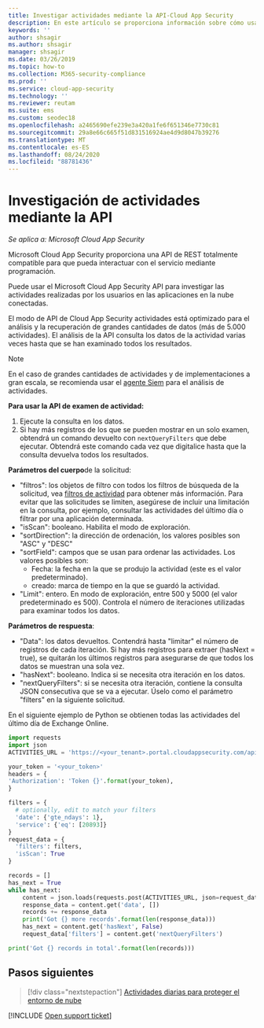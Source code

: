 ```yaml
---
title: Investigar actividades mediante la API-Cloud App Security
description: En este artículo se proporciona información sobre cómo usar la API de para investigar la actividad del usuario en Cloud App Security.
keywords: ''
author: shsagir
ms.author: shsagir
manager: shsagir
ms.date: 03/26/2019
ms.topic: how-to
ms.collection: M365-security-compliance
ms.prod: ''
ms.service: cloud-app-security
ms.technology: ''
ms.reviewer: reutam
ms.suite: ems
ms.custom: seodec18
ms.openlocfilehash: a2465690efe239e3a420a1fe6f651346e7730c81
ms.sourcegitcommit: 29a8e66c665f51d831516924ae4d9d8047b39276
ms.translationtype: MT
ms.contentlocale: es-ES
ms.lasthandoff: 08/24/2020
ms.locfileid: "88781436"
---
```

# <a name="investigate-activities-using-the-api"></a>Investigación de actividades mediante la API

*Se aplica a: Microsoft Cloud App Security*

Microsoft Cloud App Security proporciona una API de REST totalmente compatible para que pueda interactuar con el servicio mediante programación.

Puede usar el Microsoft Cloud App Security API para investigar las actividades realizadas por los usuarios en las aplicaciones en la nube conectadas.

El modo de API de Cloud App Security actividades está optimizado para el análisis y la recuperación de grandes cantidades de datos (más de 5.000 actividades). El análisis de la API consulta los datos de la actividad varias veces hasta que se han examinado todos los resultados.

> [!NOTE]
> En el caso de grandes cantidades de actividades y de implementaciones a gran escala, se recomienda usar el [agente Siem](siem.md) para el análisis de actividades.

**Para usar la API de examen de actividad:**

1. Ejecute la consulta en los datos.
1. Si hay más registros de los que se pueden mostrar en un solo examen, obtendrá un comando devuelto con `nextQueryFilters` que debe ejecutar. Obtendrá este comando cada vez que digitalice hasta que la consulta devuelva todos los resultados.

**Parámetros del cuerpo**de la solicitud:

- "filtros": los objetos de filtro con todos los filtros de búsqueda de la solicitud, vea [filtros de actividad](activity-filters.md) para obtener más información. Para evitar que las solicitudes se limiten, asegúrese de incluir una limitación en la consulta, por ejemplo, consultar las actividades del último día o filtrar por una aplicación determinada.
- "isScan": booleano. Habilita el modo de exploración.
- "sortDirection": la dirección de ordenación, los valores posibles son "ASC" y "DESC"
- "sortField": campos que se usan para ordenar las actividades. Los valores posibles son:
  - Fecha: la fecha en la que se produjo la actividad (este es el valor predeterminado).
  - creado: marca de tiempo en la que se guardó la actividad.
- "Limit": entero. En modo de exploración, entre 500 y 5000 (el valor predeterminado es 500). Controla el número de iteraciones utilizadas para examinar todos los datos.

**Parámetros de respuesta**:

- "Data": los datos devueltos. Contendrá hasta "limitar" el número de registros de cada iteración. Si hay más registros para extraer (hasNext = true), se quitarán los últimos registros para asegurarse de que todos los datos se muestran una sola vez.
- "hasNext": booleano. Indica si se necesita otra iteración en los datos.
- "nextQueryFilters": si se necesita otra iteración, contiene la consulta JSON consecutiva que se va a ejecutar. Úselo como el parámetro "filters" en la siguiente solicitud.

En el siguiente ejemplo de Python se obtienen todas las actividades del último día de Exchange Online.

``` python
import requests
import json
ACTIVITIES_URL = 'https://<your_tenant>.portal.cloudappsecurity.com/api/v1/activities/'

your_token = '<your_token>'
headers = {
'Authorization': 'Token {}'.format(your_token),
}

filters = {
  # optionally, edit to match your filters
  'date': {'gte_ndays': 1},
  'service': {'eq': [20893]}
}
request_data = {
  'filters': filters,
  'isScan': True
}

records = []
has_next = True
while has_next:
    content = json.loads(requests.post(ACTIVITIES_URL, json=request_data, headers=headers).content)
    response_data = content.get('data', [])
    records += response_data
    print('Got {} more records'.format(len(response_data)))
    has_next = content.get('hasNext', False)
    request_data['filters'] = content.get('nextQueryFilters')

print('Got {} records in total'.format(len(records)))
```

## <a name="next-steps"></a>Pasos siguientes

> [!div class="nextstepaction"]
> [Actividades diarias para proteger el entorno de nube](daily-activities-to-protect-your-cloud-environment.md)

[!INCLUDE [Open support ticket](includes/support.md)]
